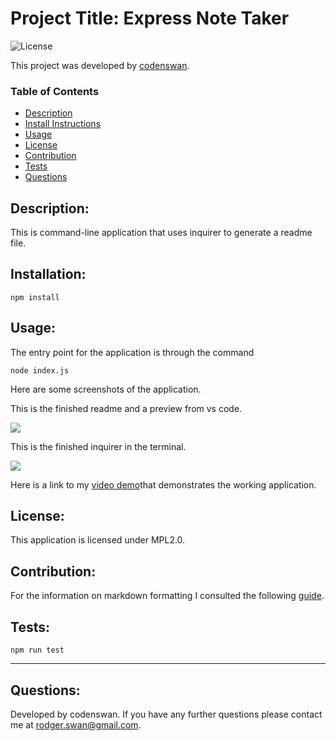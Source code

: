 # Project Title: Express Note Taker
![License](https://img.shields.io/badge/License-MPL2.0-green)

This project was developed by [codenswan](https://github.com/codenswan).

### Table of Contents
* [Description](#Description)
* [Install Instructions](#Installation)
* [Usage](#Usage)
* [License](#License)
* [Contribution](#Contribution)
* [Tests](#Tests)
* [Questions](#Questions)

## Description:
This is command-line application that uses inquirer to generate a readme file.

## Installation:
    npm install
    
## Usage:
The entry point for the application is through the command 

```
node index.js
```

Here are some screenshots of the application. 

This is the finished readme and a preview from vs code.

![](Assets/Screen%20Shot%202020-07-20%20at%206.24.15%20pm.png)

This is the finished inquirer in the terminal.

![](Assets/Screen%20Shot%202020-07-20%20at%206.26.02%20pm.png)

Here is a link to my [video demo](https://youtu.be/-EmBTYIDLuE)that demonstrates the working application.

## License:
This application is licensed under MPL2.0.

## Contribution:
For the information on markdown formatting I consulted the following [guide](https://guides.github.com/features/mastering-markdown/). 

## Tests:
    npm run test
---
## Questions:
Developed by codenswan. 
If you have any further questions please contact me at [rodger.swan@gmail.com](mailto:rodger.swan@gmail.com).
